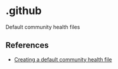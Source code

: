 # .github
Default community health files

## References
- [Creating a default community health file](https://help.github.com/en/github/building-a-strong-community/creating-a-default-community-health-file)
